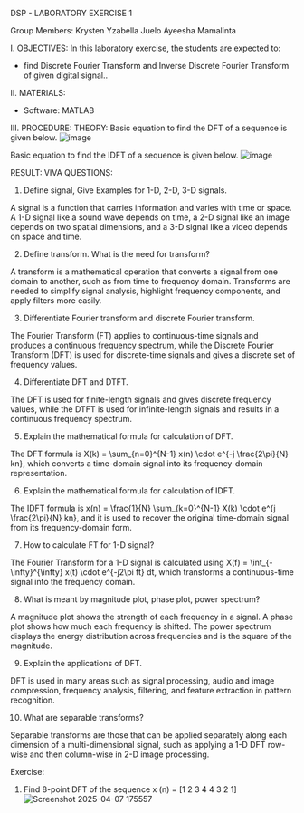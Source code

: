DSP - LABORATORY EXERCISE 1

Group Members:
Krysten Yzabella Juelo
Ayeesha Mamalinta
 
I. OBJECTIVES: 
In this laboratory exercise, the students are expected to: 
  * find Discrete Fourier Transform and Inverse Discrete Fourier Transform of given digital signal..
    
II. MATERIALS: 
  * Software: MATLAB
    
III. PROCEDURE: 
THEORY: 
Basic equation to find the DFT of a sequence is given below.
![image](https://github.com/user-attachments/assets/25d4fe75-35c3-484a-be8d-03ff5733b56e)

Basic equation to find the IDFT of a sequence is given below.
![image](https://github.com/user-attachments/assets/f5676df8-b39c-46f1-a942-045447456ed4)

RESULT: 
VIVA QUESTIONS: 

1. Define signal, Give Examples for 1-D, 2-D, 3-D signals.

A signal is a function that carries information and varies with time or space. A 1-D signal like a sound wave depends on time, a 2-D signal like an image depends on two spatial dimensions, and a 3-D signal like a video depends on space and time.

2. Define transform. What is the need for transform?

A transform is a mathematical operation that converts a signal from one domain to another, such as from time to frequency domain. Transforms are needed to simplify signal analysis, highlight frequency components, and apply filters more easily.

3. Differentiate Fourier transform and discrete Fourier transform.

The Fourier Transform (FT) applies to continuous-time signals and produces a continuous frequency spectrum, while the Discrete Fourier Transform (DFT) is used for discrete-time signals and gives a discrete set of frequency values.

4. Differentiate DFT and DTFT.

The DFT is used for finite-length signals and gives discrete frequency values, while the DTFT is used for infinite-length signals and results in a continuous frequency spectrum.

5. Explain the mathematical formula for calculation of DFT.

The DFT formula is X(k) = \sum_{n=0}^{N-1} x(n) \cdot e^{-j \frac{2\pi}{N} kn}, which converts a time-domain signal into its frequency-domain representation.

6. Explain the mathematical formula for calculation of IDFT.

The IDFT formula is x(n) = \frac{1}{N} \sum_{k=0}^{N-1} X(k) \cdot e^{j \frac{2\pi}{N} kn}, and it is used to recover the original time-domain signal from its frequency-domain form.


7. How to calculate FT for 1-D signal?

The Fourier Transform for a 1-D signal is calculated using X(f) = \int_{-\infty}^{\infty} x(t) \cdot e^{-j2\pi ft} dt, which transforms a continuous-time signal into the frequency domain.

8. What is meant by magnitude plot, phase plot, power spectrum?

A magnitude plot shows the strength of each frequency in a signal. A phase plot shows how much each frequency is shifted. The power spectrum displays the energy distribution across frequencies and is the square of the magnitude.

9. Explain the applications of DFT.

DFT is used in many areas such as signal processing, audio and image compression, frequency analysis, filtering, and feature extraction in pattern recognition.

10. What are separable transforms?

Separable transforms are those that can be applied separately along each dimension of a multi-dimensional signal, such as applying a 1-D DFT row-wise and then column-wise in 2-D image processing.


Exercise: 
1. Find 8-point DFT of the sequence x (n) = [1 2 3 4 4 3 2 1] 
![Screenshot 2025-04-07 175557](https://github.com/user-attachments/assets/6ecd85b5-6d50-4c11-a59d-09baa7b87fa5)
